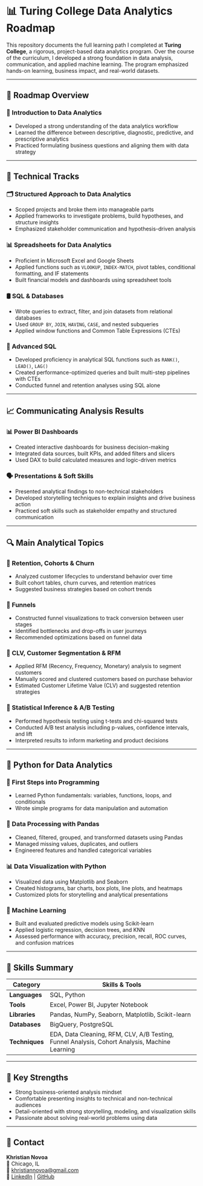 # 📊 Turing College Data Analytics Roadmap

This repository documents the full learning path I completed at **Turing College**, a rigorous, project-based data analytics program. Over the course of the curriculum, I developed a strong foundation in data analysis, communication, and applied machine learning. The program emphasized hands-on learning, business impact, and real-world datasets.

---

## 🧭 Roadmap Overview

### 📌 Introduction to Data Analytics
- Developed a strong understanding of the data analytics workflow
- Learned the difference between descriptive, diagnostic, predictive, and prescriptive analytics
- Practiced formulating business questions and aligning them with data strategy

---

## 📂 Technical Tracks

### 🗂 Structured Approach to Data Analytics
- Scoped projects and broke them into manageable parts
- Applied frameworks to investigate problems, build hypotheses, and structure insights
- Emphasized stakeholder communication and hypothesis-driven analysis

### 📊 Spreadsheets for Data Analytics
- Proficient in Microsoft Excel and Google Sheets
- Applied functions such as `VLOOKUP`, `INDEX-MATCH`, pivot tables, conditional formatting, and IF statements
- Built financial models and dashboards using spreadsheet tools

### 🛢 SQL & Databases
- Wrote queries to extract, filter, and join datasets from relational databases
- Used `GROUP BY`, `JOIN`, `HAVING`, `CASE`, and nested subqueries
- Applied window functions and Common Table Expressions (CTEs)

### 🧬 Advanced SQL
- Developed proficiency in analytical SQL functions such as `RANK()`, `LEAD()`, `LAG()`
- Created performance-optimized queries and built multi-step pipelines with CTEs
- Conducted funnel and retention analyses using SQL alone

---

## 📈 Communicating Analysis Results

### 📊 Power BI Dashboards
- Created interactive dashboards for business decision-making
- Integrated data sources, built KPIs, and added filters and slicers
- Used DAX to build calculated measures and logic-driven metrics

### 🗣 Presentations & Soft Skills
- Presented analytical findings to non-technical stakeholders
- Developed storytelling techniques to explain insights and drive business action
- Practiced soft skills such as stakeholder empathy and structured communication

---

## 🔍 Main Analytical Topics

### 🔁 Retention, Cohorts & Churn
- Analyzed customer lifecycles to understand behavior over time
- Built cohort tables, churn curves, and retention matrices
- Suggested business strategies based on cohort trends

### 🔻 Funnels
- Constructed funnel visualizations to track conversion between user stages
- Identified bottlenecks and drop-offs in user journeys
- Recommended optimizations based on funnel data

### 🧮 CLV, Customer Segmentation & RFM
- Applied RFM (Recency, Frequency, Monetary) analysis to segment customers
- Manually scored and clustered customers based on purchase behavior
- Estimated Customer Lifetime Value (CLV) and suggested retention strategies

### 🧪 Statistical Inference & A/B Testing
- Performed hypothesis testing using t-tests and chi-squared tests
- Conducted A/B test analysis including p-values, confidence intervals, and lift
- Interpreted results to inform marketing and product decisions

---

## 🐍 Python for Data Analytics

### 🧱 First Steps into Programming
- Learned Python fundamentals: variables, functions, loops, and conditionals
- Wrote simple programs for data manipulation and automation

### 🧼 Data Processing with Pandas
- Cleaned, filtered, grouped, and transformed datasets using Pandas
- Managed missing values, duplicates, and outliers
- Engineered features and handled categorical variables

### 📊 Data Visualization with Python
- Visualized data using Matplotlib and Seaborn
- Created histograms, bar charts, box plots, line plots, and heatmaps
- Customized plots for storytelling and analytical presentations

### 🤖 Machine Learning
- Built and evaluated predictive models using Scikit-learn
- Applied logistic regression, decision trees, and KNN
- Assessed performance with accuracy, precision, recall, ROC curves, and confusion matrices

---

## 🧠 Skills Summary

| Category            | Skills & Tools |
|---------------------|----------------|
| **Languages**       | SQL, Python     |
| **Tools**           | Excel, Power BI, Jupyter Notebook |
| **Libraries**       | Pandas, NumPy, Seaborn, Matplotlib, Scikit-learn |
| **Databases**       | BigQuery, PostgreSQL |
| **Techniques**      | EDA, Data Cleaning, RFM, CLV, A/B Testing, Funnel Analysis, Cohort Analysis, Machine Learning |

---

## 🎯 Key Strengths

- Strong business-oriented analysis mindset  
- Comfortable presenting insights to technical and non-technical audiences  
- Detail-oriented with strong storytelling, modeling, and visualization skills  
- Passionate about solving real-world problems using data

---

## 📌 Contact

**Khristian Novoa**  
📍 Chicago, IL  
📧 khristiannovoa@gmail.com  
🔗 [LinkedIn](#) | [GitHub](#)
